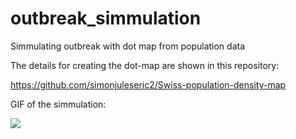 # outbreak_simmulation

Simmulating outbreak with dot map from population data

The details for creating the dot-map are shown in this repository: 

https://github.com/simonjuleseric2/Swiss-population-density-map


GIF of the simmulation:

![](simmulation.gif)
